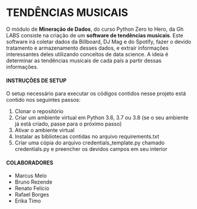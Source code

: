 # TENDÊNCIAS MUSICAIS

O módulo de **Mineração de Dados**, do curso Python Zero to Hero, da Gh LABS consiste na criação de um **software de tendências musicais**. Este software irá coletar dados da Billboard, DJ Mag e do Spotify, fazer o devido tratamento e armazenamento desses dados, e extrair informações interessantes deles utilizando conceitos de data science. A ideia é determinar as tendências musicais de cada país a partir dessas informações.


#### INSTRUÇÕES DE SETUP
O setup necessário para executar os códigos contidos nesse projeto está contido nos seguintes passos:
1. Clonar o repositório
2. Criar um ambiente virtual em Python 3.6, 3.7 ou 3.8 (se o seu ambiente já está criado, passe para o próximo passo)
3. Ativar o ambiente virtual
4. Instalar as bibliotecas contidas no arquivo requirements.txt
5. Criar uma cópia do arquivo credentials_template.py chamado credentials.py e preencher os devidos campos em seu interior


#### COLABORADORES
- Marcus Melo
- Bruno Rezende
- Renato Felício
- Rafael Borges
- Erika Timo
